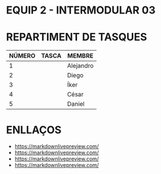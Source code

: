 # EQUIP 2 - INTERMODULAR 03

# REPARTIMENT DE TASQUES

|    NÚMERO     |     TASCA     |     MEMBRE    |
| ------------- |:-------------:| ------------- |
| 1             |               | Alejandro     |
| 2             |               | Diego         |
| 3             |               | Íker          |
| 4             |               | César         |
| 5             |               | Daniel        |

# ENLLAÇOS
* https://markdownlivepreview.com/
* https://markdownlivepreview.com/
* https://markdownlivepreview.com/
* https://markdownlivepreview.com/
